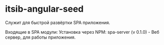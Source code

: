 # itsib-angular-seed
Служит для быстрой развёртки SPA приложения.

Входящие в SPA модули:
Установка через NPM:
spa-server (v 0.1.0) - Веб сервер, для работы приложения.